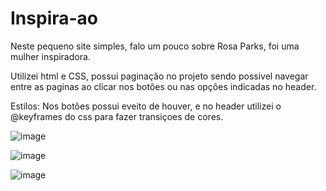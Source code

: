 # Inspira-ao
Neste pequeno site simples, falo um pouco sobre Rosa Parks, foi uma mulher inspiradora. 

Utilizei html e CSS, possui paginação no projeto sendo possivel navegar entre as paginas ao clicar nos botões ou nas opções indicadas no header.

Estilos: Nos botões possui eveito de houver, e no header utilizei o @keyframes do css para fazer transiçoes de cores.


![image](https://user-images.githubusercontent.com/104040061/229377729-8e21e20e-1861-4e60-b191-b2c4953c0b6f.png)

![image](https://user-images.githubusercontent.com/104040061/229377767-f0be41f0-255b-41a0-a1c8-a6f3b535002f.png)

![image](https://user-images.githubusercontent.com/104040061/229377803-9971a550-212d-4a3d-b657-f653ed2fcc6f.png)
